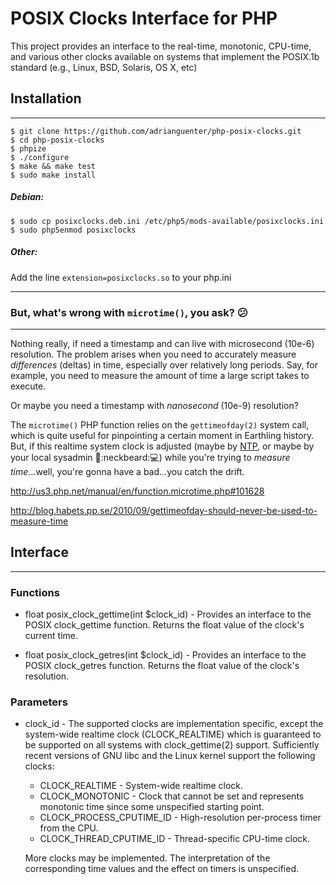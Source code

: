 # POSIX Clocks Interface for PHP

This project provides an interface to the real-time, monotonic, CPU-time,
and various other clocks available on systems that implement the POSIX.1b
standard (e.g., Linux, BSD, Solaris, OS X, etc)


## Installation
-----
~~~
$ git clone https://github.com/adrianguenter/php-posix-clocks.git
$ cd php-posix-clocks
$ phpize
$ ./configure
$ make && make test
$ sudo make install
~~~

##### Debian:
~~~
$ sudo cp posixclocks.deb.ini /etc/php5/mods-available/posixclocks.ini
$ sudo php5enmod posixclocks
~~~

##### Other:
Add the line `extension=posixclocks.so` to your php.ini

-----

### But, what's wrong with `microtime()`, you ask? :confused:
-----

Nothing really, if need a timestamp and can live with microsecond (10e-6)
resolution. The problem arises when you need to accurately measure
_differences_ (deltas) in time, especially over relatively long periods.
Say, for example, you need to measure the amount of time a large script takes
to execute.

Or maybe you need a timestamp with _nanosecond_ (10e-9) resolution?

The `microtime()` PHP function relies on the `gettimeofday(2)` system call,
which is quite useful for pinpointing a certain moment in Earthling history.
But, if this realtime system clock is adjusted (maybe by [NTP](https://en.wikipedia.org/wiki/Network_Time_Protocol),
or maybe by your local sysadmin :fu::neckbeard::computer:) while you're trying
to _measure time_...well, you're gonna have a bad...you catch the drift.


http://us3.php.net/manual/en/function.microtime.php#101628

http://blog.habets.pp.se/2010/09/gettimeofday-should-never-be-used-to-measure-time


## Interface
-----

### Functions
* float posix_clock_gettime(int $clock_id) -
   Provides an interface to the POSIX clock_gettime function.
   Returns the float value of the clock's current time.
 
* float posix_clock_getres(int $clock_id) -
   Provides an interface to the POSIX clock_getres function.
  Returns the float value of the clock's resolution.

### Parameters
* clock_id - 
  The supported clocks are implementation specific, except the system-wide realtime
  clock (CLOCK_REALTIME) which is guaranteed to be supported on all systems with
  clock_gettime(2) support. Sufficiently recent versions of GNU libc and the Linux
  kernel support the following clocks:
  
  * CLOCK_REALTIME - System-wide realtime clock.
  * CLOCK_MONOTONIC - Clock that cannot be set and represents monotonic time since
     some unspecified starting point.
  * CLOCK_PROCESS_CPUTIME_ID - High-resolution per-process timer from the CPU.
  * CLOCK_THREAD_CPUTIME_ID - Thread-specific CPU-time clock.

  More clocks may be implemented. The interpretation of the corresponding time values
  and the effect on timers is unspecified.
  